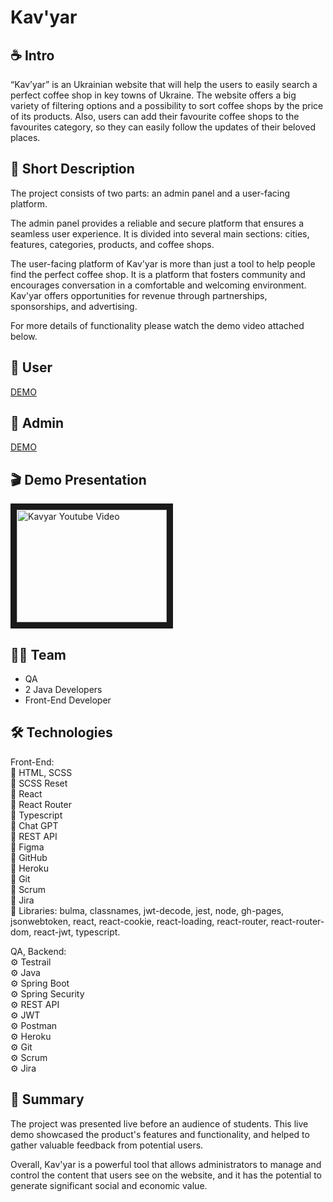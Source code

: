 # Kav'yar

## ☕️ Intro
“Kav’yar” is an Ukrainian website that will help the users to easily search a perfect coffee shop in key towns of Ukraine. The website offers a big variety of filtering options and a possibility to sort coffee shops by the price of its products. Also, users can add their favourite coffee shops to the favourites category, so they can easily follow the updates of their beloved places.

## 📌 Short Description
The project consists of two parts: an admin panel and a user-facing platform.

The admin panel provides a reliable and secure platform that ensures a seamless user experience. It is divided into several main sections: cities, features, categories, products, and coffee shops.

The user-facing platform of Kav'yar is more than just a tool to help people find the perfect coffee shop. It is a platform that fosters community and encourages conversation in a comfortable and welcoming environment. Kav'yar offers opportunities for revenue through partnerships, sponsorships, and advertising.

For more details of functionality please watch the demo video attached below.

## 🔗 User
[DEMO](https://kolya-movchan.github.io/kavyar/)

## 🔗 Admin
[DEMO](https://kolya-movchan.github.io/kavyar/#/admin)

## 🎬 Demo Presentation
<a href="http://www.youtube.com/watch?feature=player_embedded&v=4UxdJwPujQk&ab_channel=MykolaMovchan" target="_blank"><img src="http://img.youtube.com/vi/4UxdJwPujQk/0.jpg" 
alt="Kavyar Youtube Video" width="240" height="180" border="10" /></a>

## 💪🏻 Team
- QA
- 2 Java Developers
- Front-End Developer

## 🛠️ Technologies

 Front-End:<br>
 🚀 HTML, SCSS<br>
 🚀 SCSS Reset<br>
 🚀 React<br>
 🚀 React Router<br>
 🚀 Typescript<br>
 🚀 Chat GPT<br>
 🚀 REST API<br>
 🚀 Figma<br>
 🚀 GitHub<br>
 🚀 Heroku<br>
 🚀 Git<br>
 🚀 Scrum<br>
 🚀 Jira<br>
 🚀 Libraries: bulma, classnames, jwt-decode, jest, node, gh-pages, jsonwebtoken, react, react-cookie, 
 react-loading, react-router, react-router-dom, react-jwt, typescript.

 QA, Backend:<br>
 ⚙️ Testrail<br>
 ⚙️ Java<br>
 ⚙️ Spring Boot<br>
 ⚙️ Spring Security<br>
 ⚙️ REST API<br>
 ⚙️ JWT<br>
 ⚙️ Postman<br>
 ⚙️ Heroku<br>
 ⚙️ Git<br>
 ⚙️ Scrum<br>
 ⚙️ Jira<br>
 
 ## 📝 Summary


The project was presented live before an audience of students. This live demo showcased the product's features and functionality, and helped to gather valuable feedback from potential users.

Overall, Kav'yar is a powerful tool that allows administrators to manage and control the content that users see on the website, and it has the potential to generate significant social and economic value.

